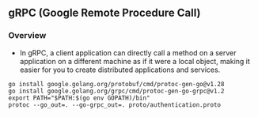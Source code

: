 ## gRPC (Google Remote Procedure Call)

### Overview

- In gRPC, a client application can directly call a method on a server application on a different machine as if it were a local object, making it easier for you to create distributed applications and services.

```
go install google.golang.org/protobuf/cmd/protoc-gen-go@v1.28
go install google.golang.org/grpc/cmd/protoc-gen-go-grpc@v1.2
export PATH="$PATH:$(go env GOPATH)/bin"
protoc --go_out=. --go-grpc_out=. proto/authentication.proto
```